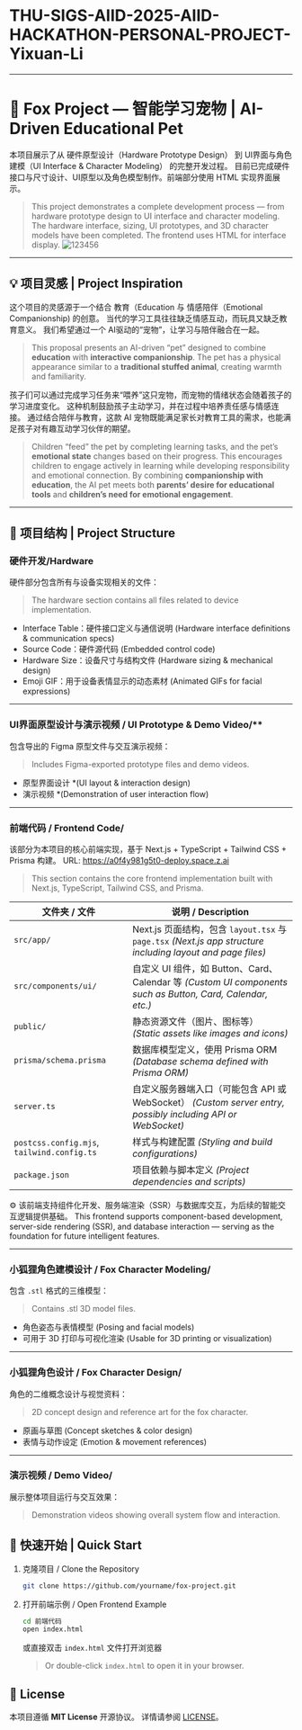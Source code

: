 # THU-SIGS-AIID-2025-AIID-HACKATHON-PERSONAL-PROJECT-Yixuan-Li
---

# 🦊 Fox Project — 智能学习宠物 | AI-Driven Educational Pet

本项目展示了从 硬件原型设计（Hardware Prototype Design） 到 UI界面与角色建模（UI Interface & Character Modeling） 的完整开发过程。
目前已完成硬件接口与尺寸设计、UI原型以及角色模型制作。前端部分使用 HTML 实现界面展示。
> This project demonstrates a complete development process — from hardware prototype design to UI interface and character modeling.
> The hardware interface, sizing, UI prototypes, and 3D character models have been completed. The frontend uses HTML for interface display.
![123456](https://github.com/user-attachments/assets/e25811e4-88b0-4df7-8ec7-7f839dd1b8bd)

---

## 💡 项目灵感 | Project Inspiration

这个项目的灵感源于一个结合 教育（Education 与 情感陪伴（Emotional Companionship) 的创意。
当代的学习工具往往缺乏情感互动，而玩具又缺乏教育意义。
我们希望通过一个 AI驱动的“宠物”，让学习与陪伴融合在一起。
> This proposal presents an AI-driven “pet” designed to combine **education** with **interactive companionship**.
> The pet has a physical appearance similar to a **traditional stuffed animal**, creating warmth and familiarity.

孩子们可以通过完成学习任务来“喂养”这只宠物，而宠物的情绪状态会随着孩子的学习进度变化。
这种机制鼓励孩子主动学习，并在过程中培养责任感与情感连接。
通过结合陪伴与教育，这款 AI 宠物既能满足家长对教育工具的需求，也能满足孩子对有趣互动学习伙伴的期望。
> Children “feed” the pet by completing learning tasks, and the pet’s **emotional state** changes based on their progress.
> This encourages children to engage actively in learning while developing responsibility and emotional connection.
> By combining **companionship with education**, the AI pet meets both **parents’ desire for educational tools** and **children’s need for emotional engagement**.

---

## 📂 项目结构 | Project Structure

### 硬件开发/Hardware

硬件部分包含所有与设备实现相关的文件：
> The hardware section contains all files related to device implementation.

* Interface Table：硬件接口定义与通信说明 (Hardware interface definitions & communication specs)
* Source Code：硬件源代码 (Embedded control code)
* Hardware Size：设备尺寸与结构文件 (Hardware sizing & mechanical design)
* Emoji GIF：用于设备表情显示的动态素材 (Animated GIFs for facial expressions)

---

### UI界面原型设计与演示视频 / UI Prototype & Demo Video/**

包含导出的 Figma 原型文件与交互演示视频：
> Includes Figma-exported prototype files and demo videos.

* 原型界面设计 *(UI layout & interaction design)
* 演示视频 *(Demonstration of user interaction flow)

---

### 前端代码 / Frontend Code/

该部分为本项目的核心前端实现，基于 Next.js + TypeScript + Tailwind CSS + Prisma 构建。
URL: https://a0f4y981g5t0-deploy.space.z.ai
> This section contains the core frontend implementation built with Next.js, TypeScript, Tailwind CSS, and Prisma.

| 文件夹 / 文件                                   | 说明 / Description                                                                                    |
| ------------------------------------------ | --------------------------------------------------------------------------------------------------- |
| `src/app/`                                 | Next.js 页面结构，包含 `layout.tsx` 与 `page.tsx` *(Next.js app structure including layout and page files)* |
| `src/components/ui/`                       | 自定义 UI 组件，如 Button、Card、Calendar 等 *(Custom UI components such as Button, Card, Calendar, etc.)*    |
| `public/`                                  | 静态资源文件（图片、图标等） *(Static assets like images and icons)*                                              |
| `prisma/schema.prisma`                     | 数据库模型定义，使用 Prisma ORM *(Database schema defined with Prisma ORM)*                                   |
| `server.ts`                                | 自定义服务器端入口（可能包含 API 或 WebSocket） *(Custom server entry, possibly including API or WebSocket)*        |
| `postcss.config.mjs`, `tailwind.config.ts` | 样式与构建配置 *(Styling and build configurations)*                                                        |
| `package.json`                             | 项目依赖与脚本定义 *(Project dependencies and scripts)*                                                      |

⚙️ 该前端支持组件化开发、服务端渲染（SSR）与数据库交互，为后续的智能交互逻辑提供基础。
This frontend supports component-based development, server-side rendering (SSR), and database interaction — serving as the foundation for future intelligent features.

---

### 小狐狸角色建模设计 / Fox Character Modeling/

包含 `.stl` 格式的三维模型：
> Contains .stl 3D model files.

* 角色姿态与表情模型 (Posing and facial models)
* 可用于 3D 打印与可视化渲染 (Usable for 3D printing or visualization)

---

### 小狐狸角色设计 / Fox Character Design/

角色的二维概念设计与视觉资料：
> 2D concept design and reference art for the fox character.

* 原画与草图 (Concept sketches & color design)
* 表情与动作设定 (Emotion & movement references)
---

### 演示视频 / Demo Video/

展示整体项目运行与交互效果：
> Demonstration videos showing overall system flow and interaction.



## 🚀 快速开始 | Quick Start

1. 克隆项目 / Clone the Repository
   ```bash
   git clone https://github.com/yourname/fox-project.git
   ```

2. 打开前端示例 / Open Frontend Example

   ```bash
   cd 前端代码
   open index.html
   ```
   或直接双击 `index.html` 文件打开浏览器

   > Or double-click `index.html` to open it in your browser.



## 📜 License

本项目遵循 **MIT License** 开源协议。
详情请参阅 [LICENSE](./LICENSE)。


